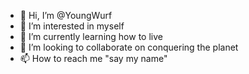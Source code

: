 - 👋 Hi, I’m @YoungWurf
- 👀 I’m interested in myself 
- 🌱 I’m currently learning how to live
- 💞️ I’m looking to collaborate on conquering the planet
- 📫 How to reach me "say my name"

<!---
YoungWurf/YoungWurf is a ✨ special ✨ repository because its `README.md` (this file) appears on your GitHub profile.
You can click the Preview link to take a look at your changes.
--->
